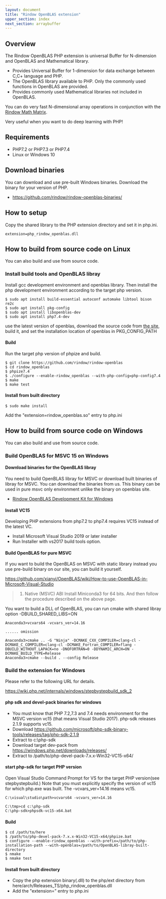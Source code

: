 ```yaml
---
layout: document
title: "Rindow OpenBLAS extension"
upper_section: index
next_section: arraybuffer
---
```


Overview
--------
The Rindow OpenBLAS PHP extension is universal Buffer for N-dimension and OpenBLAS and Mathematical library.

- Provides Universal Buffer for 1-dimension for data exchange between C,C+ language and PHP.
- The OpenBLAS library available to PHP. Only the commonly used functions in OpenBLAS are provided.
- Provides commonly used Mathematical libraries not included in OpenBLAS.

You can do very fast N-dimensional array operations in conjunction with the [Rindow Math Matrix](https://github.com/rindow/rindow-math-matrix).

Very useful when you want to do deep learning with PHP!

Requirements
------------

- PHP7.2 or PHP7.3 or PHP7.4
- Linux or Windows 10

Download binaries
-----------------
You can download and use pre-built Windows binaries.
Download the binary for your version of PHP.

- https://github.com/rindow/rindow-openblas-binaries/

How to setup
------------

Copy the shared library to the PHP extension directory and set it in php.ini.

```shell
extension=php_rindow_openblas.dll
```


How to build from source code on Linux
--------------------------------------
You can also build and use from source code.

### Install build tools and OpenBLAS libray

Install gcc development environment and openblas library.
Then install the php development environment according to the target php version.

```shell
$ sudo apt install build-essential autoconf automake libtool bison re2c
$ sudo apt install pkg-config
$ sudo apt install libopenblas-dev
$ sudo apt install php7.4-dev
```
 use the latest version of openblas, download the source code from [the site](https://github.com/xianyi/OpenBLAS/releases), build it, and set the installation location of openblas in PKG_CONFIG_PATH

#### Build
Run the target php version of phpize and build.

```shell
$ git clone https://github.com/rindow/rindow-openblas
$ cd rindow_openblas
$ phpize7.4
$ ./configure --enable-rindow_openblas --with-php-config=php-config7.4
$ make
$ make test
```

#### Install from built directory

```shell
$ sudo make install
```
Add the "extension=rindow_openblas.so" entry to php.ini



How to build from source code on Windows
----------------------------------------
You can also build and use from source code.


### Build OpenBLAS for MSVC 15 on Windows

#### Download binaries for the OpenBLAS libray
You need to build OpenBLAS libray for MSVC or download built binaries of libray for MSVC.
You can download the binaries from us.
This binary can be used in pure msvc only environment unlike the binary on openblas site.

- [Rindow OpenBLAS Development Kit for Windows](https://github.com/rindow/rindow-openblas-binaries/tree/master/devel/windows)

#### Install VC15
Developing PHP extensions from php7.2 to php7.4 requires VC15 instead of the latest VC.

- Install Microsoft Visual Studio 2019 or later installer
- Run Installer with vs2017 build tools option.

#### Build OpenBLAS for pure MSVC
If you want to build the OpenBLAS on MSVC with static library instead you use pre-build binary on our site, you can build it yourself.

https://github.com/xianyi/OpenBLAS/wiki/How-to-use-OpenBLAS-in-Microsoft-Visual-Studio
> 1. Native (MSVC) ABI
> Install Miniconda3 for 64 bits. And then follow the procedure described on the above page.

You want to build a DLL of OpenBLAS, you can run cmake with shared libray option -DBUILD_SHARED_LIBS=ON

```shell
Anaconda3>vcvars64 -vcvars_ver=14.16

...... omission

Anaconda3>cmake .. -G "Ninja" -DCMAKE_CXX_COMPILER=clang-cl -DCMAKE_C_COMPILER=clang-cl -DCMAKE_Fortran_COMPILER=flang -DBUILD_WITHOUT_LAPACK=no -DNOFORTRAN=0 -DDYNAMIC_ARCH=ON -DCMAKE_BUILD_TYPE=Release
Anaconda3>cmake --build . --config Release
```


### Build the extension for Windows

Please refer to the following URL for details.

https://wiki.php.net/internals/windows/stepbystepbuild_sdk_2

#### php sdk and devel-pack binaries for windows

- You must know that PHP 7.2,7.3 and 7.4 needs environment for the MSVC version vc15 (that means Visual Studio 2017). php-sdk releases 2.1.9 supports vc15.
- Download https://github.com/microsoft/php-sdk-binary-tools/releases/tag/php-sdk-2.1.9
- Extract to c:\php-sdk
- Download target dev-pack from https://windows.php.net/downloads/releases/
- Extract to /path/to/php-devel-pack-7.x.x-Win32-VC15-x64/

#### start php-sdk for target PHP version

Open Visual Studio Command Prompt for VS for the target PHP version(see stepbystepbuild.)
Note that you must explicitly specify the version of vc15 for which php.exe was built.
The -vcvars_ver=14.16 means vc15.

```shell
C:\visual\studio\path>vcvars64 -vcvars_ver=14.16

C:\tmp>cd c:\php-sdk
C:\php-sdk>phpsdk-vc15-x64.bat
```

#### Build

```shell
$ cd /path/to/here
$ /path/to/php-devel-pack-7.x.x-Win32-VC15-x64/phpize.bat
$ configure --enable-rindow_openblas --with-prefix=/path/to/php-installation-path --with-openblas=/path/to/OpenBLAS-libray-built-directory
$ nmake
$ nmake test
```

#### Install from built directory

- Copy the php extension binary(.dll) to the php/ext directory from here/arch/Releases_TS/php_rindow_openblas.dll
- Add the "extension=" entry to php.ini
